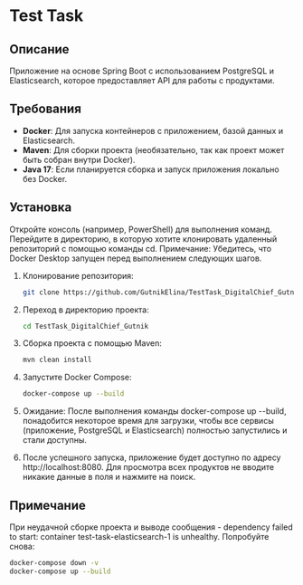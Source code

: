 # Test Task

## Описание
Приложение на основе Spring Boot с использованием PostgreSQL и Elasticsearch, которое предоставляет API для работы с продуктами.

## Требования

- **Docker**: Для запуска контейнеров с приложением, базой данных и Elasticsearch.
- **Maven**: Для сборки проекта (необязательно, так как проект может быть собран внутри Docker).
- **Java 17**: Если планируется сборка и запуск приложения локально без Docker.

## Установка

Откройте консоль (например, PowerShell) для выполнения команд. Перейдите в директорию, в которую хотите клонировать удаленный репозиторий с помощью команды cd.
Примечание: Убедитесь, что Docker Desktop запущен перед выполнением следующих шагов.
1. Клонирование репозитория:
   ```bash
   git clone https://github.com/GutnikElina/TestTask_DigitalChief_Gutnik

2. Переход в директорию проекта:
   ```bash
   cd TestTask_DigitalChief_Gutnik
   
3. Сборка проекта с помощью Maven:
   ```bash
   mvn clean install

4. Запустите Docker Compose:
   ```bash
   docker-compose up --build

5. Ожидание: После выполнения команды docker-compose up --build, понадобится некоторое время для загрузки, чтобы все сервисы (приложение, PostgreSQL и Elasticsearch) полностью запустились и стали доступны.

6. После успешного запуска, приложение будет доступно по адресу http://localhost:8080. Для просмотра всех продуктов не вводите никакие данные в поля и нажмите на поиск.

## Примечание
При неудачной сборке проекта и выводе сообщения - 
dependency failed to start: container test-task-elasticsearch-1 is unhealthy. Попробуйте снова:
   ```bash
   docker-compose down -v
   docker-compose up --build

